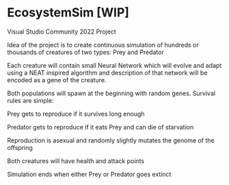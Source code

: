 # EcosystemSim [WIP]

Visual Studio Community 2022 Project

Idea of the project is to create continuous simulation of hundreds or thousands of creatures of two types: Prey and Predator

Each creature will contain small Neural Network which will evolve and adapt using a NEAT inspired algorithm and description of that network will be encoded as a gene of the creature. 

Both populations will spawn at the beginning with random genes. Survival rules are simple:

Prey gets to reproduce if it survives long enough

Predator gets to reproduce if it eats Prey and can die of starvation

Reproduction is asexual and randomly slightly mutates the genome of the offspring

Both creatures will have health and attack points

Simulation ends when either Prey or Predator goes extinct
